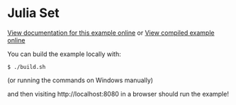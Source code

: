# Julia Set

[View documentation for this example online][dox] or [View compiled example
online][compiled]

[compiled]: https://rustwasm.github.io/wasm-bindgen/exbuild/julia_set/
[dox]: https://rustwasm.github.io/wasm-bindgen/examples/julia.html

You can build the example locally with:

```
$ ./build.sh
```

(or running the commands on Windows manually)

and then visiting http://localhost:8080 in a browser should run the example!
